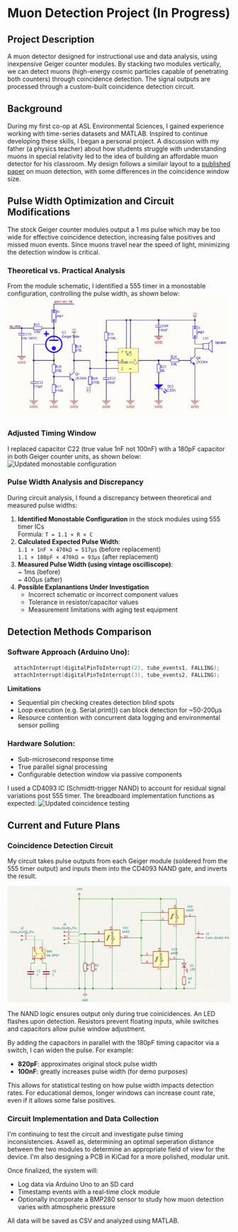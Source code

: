 # Muon Detection Project (In Progress)
## Project Description
A muon detector designed for instructional use and data analysis, using inexpensive Geiger counter modules. By stacking two modules vertically, we can detect muons (high-energy cosmic particles capable of penetrating both counters) through coincidence detection. The signal outputs are processed through a custom-built coincidence detection circuit.
## Background
During my first co-op at ASL Environmental Sciences, I gained experience working with time-series datasets and MATLAB. Inspired to continue developing these skills, I began a personal project. A discussion with my father (a physics teacher) about how students struggle with understanding muons in special relativity led to the idea of building an affordable muon detector for his classroom. My design follows a similair layout to a [published paper](https://www.mdpi.com/2571-712X/7/3/34) on muon detection, with some differences in the coincidence window size.
## Pulse Width Optimization and Circuit Modifications
The stock Geiger counter modules output a 1 ms pulse which may be too wide for effective coincidence detection, increasing false positives and missed muon events. Since muons travel near the speed of light, minimizing the detection window is critical.
### Theoretical vs. Practical Analysis
From the module schematic, I identified a 555 timer in a monostable configuration, controlling the pulse width, as shown below:  
![Pulse Width Circuit in Geiger Counter Module](pulse_circuit.png)
### Adjusted Timing Window
I replaced capacitor C22 (true value 1nF not 100nF) with a 180pF capacitor in both Geiger counter units, as shown below:
![Updated monostable configuration](capacitor.png)
### Pulse Width Analysis and Discrepancy
During circuit analysis, I found a discrepancy between theoretical and measured pulse widths:
1. **Identified Monostable Configuration** in the stock modules using 555 timer ICs  
Formula: `T = 1.1 × R × C`
3. **Calculated Expected Pulse Width**:  
   `1.1 × 1nF × 470kΩ = 517μs`
   (before replacement)  
   `1.1 × 180pF × 470kΩ = 93μs`
   (after replacement)
4. **Measured Pulse Width (using vintage oscilliscope)**:  
   ~ 1ms (before)  
   ~ 400μs (after)
5. **Possible Explanantions Under Investigation**
   - Incorrect schematic or incorrect component values
   - Tolerance in resistor/capacitor values
   - Measurement limitations with aging test equipment
  
## Detection Methods Comparison
### Software Approach (Arduino Uno):
```cpp
  attachInterrupt(digitalPinToInterrupt(2), tube_events1, FALLING);
  attachInterrupt(digitalPinToInterrupt(3), tube_events2, FALLING);
```
**Limitations**  
  - Sequential pin checking creates detection blind spots
  - Loop execution (e.g. Serial.print()) can block detection for ~50-200μs
  - Resource contention with concurrent data logging and environmental sensor polling

### Hardware Solution:
  - Sub-microsecond response time
  - True parallel signal processing
  - Configurable detection window via passive components
         
I used a CD4093 IC (Schmidtt-trigger NAND) to account for residual signal variations post 555 timer. The breadboard implementation functions as expected:
![Updated coincidence testing](geiger_unit.png)

## Current and Future Plans
### Coincidence Detection Circuit
My circuit takes pulse outputs from each Geiger module (soldered from the 555 timer output) and inputs them into the CD4093 NAND gate, and inverts the result.

![Current Edit of the Coincidence Detection Circuit](coincidence.png)

The NAND logic ensures output only during true coinicidences. An LED flashes upon detection. Resistors prevent floating inputs, while switches and capacitors allow pulse window adjustment.

By adding the capacitors in parallel with the 180pF timing capacitor via a switch, I can widen the pulse. For example:

- **820pF**: approximates original stock pulse width
- **100nF**: greatly increases pulse width (for demo purposes)

This allows for statistical testing on how pulse width impacts detection rates. For educational demos, longer windows can increase count rate, even if it allows some false positives.

### Circuit Implementation and Data Collection
I'm continuing to test the circuit and investigate pulse timing inconsistencies. Aswell as, determining an optimal seperation distance between the two modules to determine an appropriate field of view for the device. I'm also designing a PCB in KiCad for a more polished, modular unit.

Once finalized, the system will:
- Log data via Arduino Uno to an SD card
- Timestamp events with a real-time clock module
- Optionally incorporate a BMP280 sensor to study how muon detection varies with atmospheric pressure

All data will be saved as CSV and analyzed using MATLAB.
